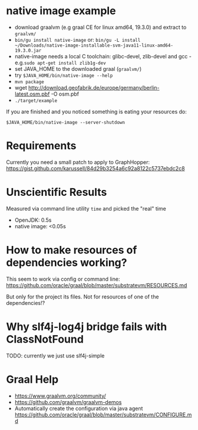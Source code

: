 # native image example

 * download graalvm (e.g graal CE for linux amd64, 19.3.0) and extract to `graalvm/`
 * `bin/gu install native-image` or: `bin/gu -L install ~/Downloads/native-image-installable-svm-java11-linux-amd64-19.3.0.jar`
 * native-image needs a local C toolchain: glibc-devel, zlib-devel and gcc - e.g.`sudo apt-get install zlib1g-dev`
 * set JAVA_HOME to the downloaded graal (`graalvm/`)
 * try `$JAVA_HOME/bin/native-image --help`
 * `mvn package`
 * wget http://download.geofabrik.de/europe/germany/berlin-latest.osm.pbf -O osm.pbf
 * `./target/example`

If you are finished and you noticed something is eating your resources do:

`$JAVA_HOME/bin/native-image --server-shutdown`

# Requirements

Currently you need a small patch to apply to GraphHopper: https://gist.github.com/karussell/84d29b3254a6c92a8122c5737ebdc2c8

# Unscientific Results

Measured via command line utility `time` and picked the "real" time

 * OpenJDK: 0.5s
 * native image: <0.05s

# How to make resources of dependencies working?

This seem to work via config or command line: https://github.com/oracle/graal/blob/master/substratevm/RESOURCES.md

But only for the project its files. Not for resources of one of the dependencies!?

# Why slf4j-log4j bridge fails with ClassNotFound

TODO: currently we just use slf4j-simple

# Graal Help
 
 * https://www.graalvm.org/community/
 * https://github.com/graalvm/graalvm-demos
 * Automatically create the configuration via java agent https://github.com/oracle/graal/blob/master/substratevm/CONFIGURE.md
